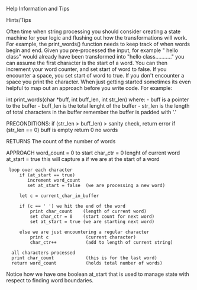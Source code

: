 Help Information and Tips

Hints/Tips

Often time when string processing you should consider creating a state machine for your logic and flushing out how the transformations will work. For example, the print_words() function needs to keep track of when words begin and end. Given you pre-processed the input, for example "  hello class" would already have been transformed into "hello class...........<to end of buffer>" you can assume the first character is the start of a word. You can then increment your word counter, and set start of word to false. If you encounter a space, you set start of word to true. If you don't encounter a space you print the character. When just getting started sometimes its even helpful to map out an approach before you write code. For example:

int print_words(char *buff, int buff_len, int str_len)  where:
     - buff is a pointer to the buffer
     - buff_len is the total lenght of the buffer
     - str_len is the length of total characters in the buffer
               remember the buffer is padded with '.'

PRECONDITIONS: 
     if (str_len > buff_len) > sanity check, return error
     if (str_len == 0) buff is empty return 0 no words

RETURNS
     The count of the number of words

APPROACH
     word_count = 0    to start
     char_ctr = 0      lenght of current word
     at_start = true   this will capture a if we are at the start of a word

     loop over each character
         if (at_start == true)
            increment word_count
            set at_start = false  (we are processing a new word)

         let c = current_char_in_buffer

         if (c == ' ') we hit the end of the word
             print char_count    (length of current word)
             set char_ctr = 0    (start count for next word)
             set at_start = true (we are starting next word)

         else we are just encountering a regular character
             print c              (current character)
             char_ctr++           (add to length of current string)

      all characters processed
      print char_count            (this is for the last word)
      return word_count           (holds total number of words)
Notice how we have one boolean at_start that is used to manage state with respect to finding word boundaries.
